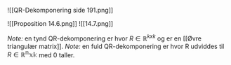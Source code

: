 ![[QR-Dekomponering side 191.png]]

![[Proposition 14.6.png]]
![[14.7.png]]

*Note:* en tynd QR-dekomponering er hvor $R\in \mathbb{R}^{kxk}$ og er en [[Øvre triangulær matrix]].
*Note:* en fuld QR-dekomponering er hvor R udviddes til $R\in \mathbb{R^nxk}$ med 0 taller.
